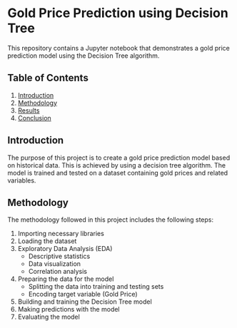 # Gold Price Prediction using Decision Tree

This repository contains a Jupyter notebook that demonstrates a gold price prediction model using the Decision Tree algorithm.

## Table of Contents

1. [Introduction](#introduction)
2. [Methodology](#methodology)
3. [Results](#results)
4. [Conclusion](#conclusion)

## Introduction

The purpose of this project is to create a gold price prediction model based on historical data. This is achieved by using a decision tree algorithm. The model is trained and tested on a dataset containing gold prices and related variables.

## Methodology

The methodology followed in this project includes the following steps:

1. Importing necessary libraries
2. Loading the dataset
3. Exploratory Data Analysis (EDA)
   - Descriptive statistics
   - Data visualization
   - Correlation analysis
4. Preparing the data for the model
   - Splitting the data into training and testing sets
   - Encoding target variable (Gold Price)
5. Building and training the Decision Tree model
6. Making predictions with the model
7. Evaluating the model

